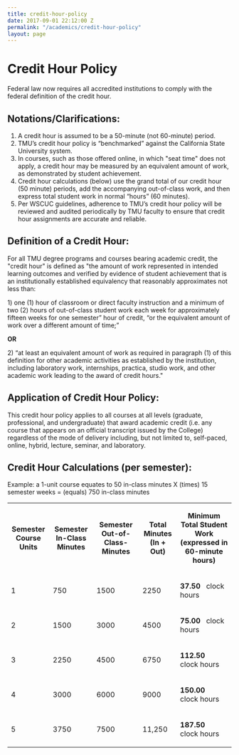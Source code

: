 ```yaml
---
title: credit-hour-policy
date: 2017-09-01 22:12:00 Z
permalink: "/academics/credit-hour-policy"
layout: page
---
```


<h1>Credit Hour Policy</h1>
<p>Federal law now requires all accredited institutions to comply with the federal definition of the credit hour.</p>
<h2>Notations/Clarifications:</h2>
<ol>
<li>A credit hour is assumed to be a 50-minute (not 60-minute) period.</li>
<li>TMU’s credit hour policy is “benchmarked” against the California State University system.</li>
<li>In courses, such as those offered online, in which "seat time" does not apply, a credit hour may be measured by an equivalent amount of work, as demonstrated by student achievement.</li>
<li>Credit hour calculations (below) use the grand total of our credit hour (50 minute) periods, add the accompanying out-of-class work, and then express total student work in normal “hours” (60 minutes).</li>
<li>Per WSCUC guidelines, adherence to TMU’s credit hour policy will be reviewed and audited periodically by TMU faculty to ensure that credit hour assignments are accurate and reliable.</li>
</ol>
<h2>Definition of a Credit Hour:</h2>
<p>For all TMU degree programs and courses bearing academic credit, the "credit hour" is defined as "the amount of work represented in intended learning outcomes and verified by evidence of student achievement that is an institutionally established equivalency that reasonably approximates not less than:</p>
<p>1) one (1) hour of classroom or direct faculty instruction and a minimum of two (2) hours of out-of-class student work each week for approximately fifteen weeks for one semester” hour of credit, “or the equivalent amount of work over a different amount of time;”  </p>
<p><strong>OR  </strong></p>
<p>2) “at least an equivalent amount of work as required in paragraph (1) of this definition for other academic activities as established by the institution, including laboratory work, internships, practica, studio work, and other academic work leading to the award of credit hours."</p>
<h2>Application of Credit Hour Policy:</h2>
<p>This credit hour policy applies to all courses at all levels (graduate, professional, and undergraduate) that award academic credit (i.e. any course that appears on an official transcript issued by the College) regardless of the mode of delivery including, but not limited to, self-paced, online, hybrid, lecture, seminar, and laboratory.</p>
<h2>Credit Hour Calculations (per semester):</h2>
<p>Example: a 1-unit course equates to 50 in-class minutes X (times) 15 semester weeks = (equals) 750 in-class minutes</p>
<table class="bordered">
<tbody>
<tr>
<td>
<p style="text-align: center;"><strong>Semester<br />Course Units</strong></p>
</td>
<td>
<p style="text-align: center;"><strong>Semester<br />In-Class Minutes</strong></p>
</td>
<td>
<p style="text-align: center;"><strong>Semester<br />Out-of-Class-Minutes</strong></p>
</td>
<td>
<p style="text-align: center;"><strong>Total Minutes<br />(In + Out)</strong></p>
</td>
<td>
<p style="text-align: center;"><strong>Minimum Total Student Work<br />(expressed in 60-minute hours)</strong></p>
</td>
</tr>
<tr>
<td>
<p>1</p>
</td>
<td>
<p>750</p>
</td>
<td>
<p>1500</p>
</td>
<td>
<p>2250</p>
</td>
<td>
<p><strong>37.50</strong>   clock hours</p>
</td>
</tr>
<tr>
<td>
<p>2</p>
</td>
<td>
<p>1500</p>
</td>
<td>
<p>3000</p>
</td>
<td>
<p>4500</p>
</td>
<td>
<p><strong>75.00</strong>   clock hours</p>
</td>
</tr>
<tr>
<td>
<p>3</p>
</td>
<td>
<p>2250</p>
</td>
<td>
<p>4500</p>
</td>
<td>
<p>6750</p>
</td>
<td>
<p><strong>112.50</strong>   clock hours</p>
</td>
</tr>
<tr>
<td>
<p>4</p>
</td>
<td>
<p>3000</p>
</td>
<td>
<p>6000</p>
</td>
<td>
<p>9000</p>
</td>
<td>
<p><strong>150.00</strong>   clock hours</p>
</td>
</tr>
<tr>
<td>
<p>5</p>
</td>
<td>
<p>3750</p>
</td>
<td>
<p>7500</p>
</td>
<td>
<p>11,250</p>
</td>
<td>
<p><strong>187.50</strong>   clock hours</p>
</td>
</tr>
</tbody>
</table>